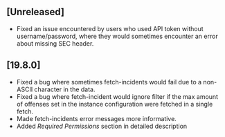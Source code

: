 ## [Unreleased]
  - Fixed an issue encountered by users who used API token without username/password, where they would sometimes encounter an error about missing SEC header.

## [19.8.0]
* Fixed a bug where sometimes fetch-incidents would fail due to a non-ASCII character in the data.
* Fixed a bug where fetch-incident would ignore filter if the max amount of offenses set in the instance configuration were fetched in a single fetch.
* Made fetch-incidents error messages more informative.
* Added *Required Permissions* section in detailed description
